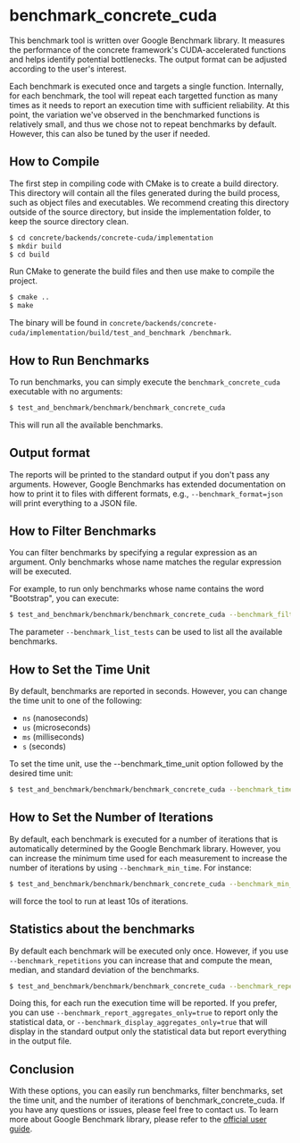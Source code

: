 # benchmark_concrete_cuda

This benchmark tool is written over Google Benchmark library. It measures the performance of the concrete framework's CUDA-accelerated functions and helps identify potential bottlenecks. 
The output format can be adjusted according to the user's interest. 

Each benchmark is executed once and targets a single function. Internally, for each benchmark, the tool will repeat each targetted function as many times as it needs to report an execution time with sufficient reliability. At this point, the variation we've observed in the benchmarked functions is relatively small, and thus we chose not to repeat benchmarks by default. However, this can also be tuned by the user if needed.

## How to Compile

The first step in compiling code with CMake is to create a build directory. This directory will 
contain all the files generated during the build process, such as object files and executables. 
We recommend creating this directory outside of the source directory, but inside the 
implementation folder,  to keep the source directory clean.

```bash
$ cd concrete/backends/concrete-cuda/implementation
$ mkdir build
$ cd build
```

Run CMake to generate the build files and then use make to compile the project.

```bash
$ cmake ..
$ make
```

The binary will be found in `concrete/backends/concrete-cuda/implementation/build/test_and_benchmark
/benchmark`.

## How to Run Benchmarks

To run benchmarks, you can simply execute the `benchmark_concrete_cuda` executable with no arguments:

```bash
$ test_and_benchmark/benchmark/benchmark_concrete_cuda
```

This will run all the available benchmarks.

## Output format

The reports will be printed to the standard output if you don't pass any arguments. However, Google Benchmarks has extended documentation on how to print it to files with different formats, e.g., `--benchmark_format=json` will print everything to a JSON file.

## How to Filter Benchmarks

You can filter benchmarks by specifying a regular expression as an argument. Only benchmarks whose name matches the regular expression will be executed.

For example, to run only benchmarks whose name contains the word "Bootstrap", you can execute:

```bash
$ test_and_benchmark/benchmark/benchmark_concrete_cuda --benchmark_filter=Bootstrap
```

The parameter `--benchmark_list_tests` can be used to list all the available benchmarks. 

## How to Set the Time Unit

By default, benchmarks are reported in seconds. However, you can change the time unit to one of the following:

* `ns` (nanoseconds)
* `us` (microseconds)
* `ms` (milliseconds)
* `s` (seconds)

To set the time unit, use the --benchmark_time_unit option followed by the desired time unit:

```bash
$ test_and_benchmark/benchmark/benchmark_concrete_cuda --benchmark_time_unit=us
```

## How to Set the Number of Iterations

By default, each benchmark is executed for a number of iterations that is automatically determined by the Google Benchmark library. 
However, you can increase the minimum time used for each measurement to increase the number of 
iterations by using `--benchmark_min_time`. For instance:

```bash
$ test_and_benchmark/benchmark/benchmark_concrete_cuda --benchmark_min_time=10
```

 will force the tool to run at least 10s of iterations.

## Statistics about the benchmarks

By default each benchmark will be executed only once. However, if you use 
`--benchmark_repetitions` you can increase that and compute the mean, median, and standard 
deviation of the benchmarks. 

```bash
$ test_and_benchmark/benchmark/benchmark_concrete_cuda --benchmark_repetitions=10
```

Doing this, for each run the execution time will be reported. If you prefer, you can use 
`--benchmark_report_aggregates_only=true` to report only the statistical data, or 
`--benchmark_display_aggregates_only=true` that will display in the standard output only the 
statistical data but report everything in the output file. 

## Conclusion

With these options, you can easily run benchmarks, filter benchmarks, set the time unit, and the number of iterations of benchmark_concrete_cuda. If you have any questions or issues, please feel free to contact us.
To learn more about Google Benchmark library, please refer to the [official user guide](https://github.com/google/benchmark/blob/main/docs/user_guide.md). 
